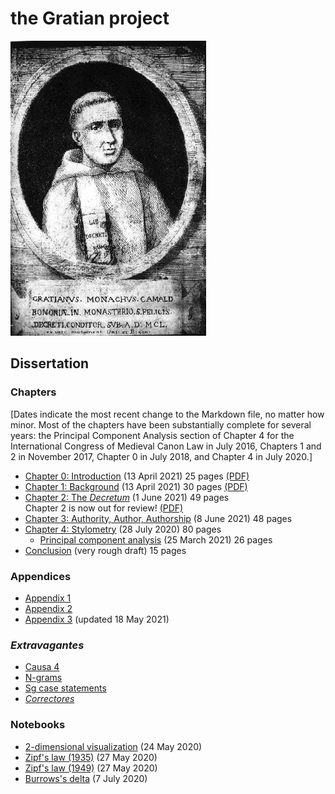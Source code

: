 # the Gratian project

![Gratian](img/Gratian.jpg)

## Dissertation

### Chapters

[Dates indicate the most recent change to the Markdown file, no
matter how minor. Most of the chapters have been substantially
complete for several years: the Principal Component Analysis section
of Chapter 4 for the International Congress of Medieval Canon Law
in July 2016, Chapters 1 and 2 in November 2017, Chapter 0 in July
2018, and Chapter 4 in July 2020.]

- [Chapter 0: Introduction](Chapter0/chapter0.markdown) (13 April 2021) 25 pages [(PDF)](Chapter0/chapter0.pdf)
- [Chapter 1: Background](Chapter1/chapter1.markdown) (13 April 2021) 30 pages [(PDF)](Chapter1/chapter1.pdf)
- [Chapter 2: The *Decretum*](Chapter2/chapter2.markdown) (1 June 2021) 49 pages\
Chapter 2 is now out for review! [(PDF)](Chapter2/chapter2.pdf)
- [Chapter 3: Authority, Author, Authorship](Chapter3/chapter3.markdown) (8 June 2021) 48 pages
- [Chapter 4: Stylometry](Chapter4/chapter4.markdown) (28 July 2020) 80 pages
  - [Principal component analysis](Chapter4/pca.markdown) (25 March 2021) 26 pages
- [Conclusion](Conclusion/conclusion.markdown) (very rough draft) 15 pages

### Appendices

- [Appendix 1](Appendix/appendix1.markdown)
- [Appendix 2](Appendix/appendix2.markdown)
- [Appendix 3](Appendix/appendix3.markdown) (updated 18 May 2021)

### *Extravagantes*

- [Causa 4](Extra/causa4.markdown)
- [N-grams](Extra/n-grams.markdown)
- [Sg case statements](Extra/sg.markdown)
- [*Correctores*](Extra/correctores.markdown)

### Notebooks

- [2-dimensional visualization](Notebooks/Burrows/Visualization.ipynb) (24 May 2020)
- [Zipf's law (1935)](Notebooks/Zipf/Zipf35.ipynb) (27 May 2020)
- [Zipf's law (1949)](Notebooks/Zipf/Zipf49.ipynb) (27 May 2020)
- [Burrows's delta](Notebooks/Burrows/Burrows.ipynb) (7 July 2020)
